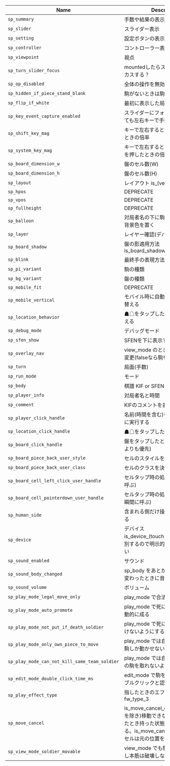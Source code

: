 | Name                                          | Description                                                                                                                                        | Default                   |
|-----------------------------------------------|----------------------------------------------------------------------------------------------------------------------------------------------------|---------------------------|
| `sp_summary`                                  | 手数や結果の表示                                                                                                                                   | "is_summary_on"           |
| `sp_slider`                                   | スライダー表示                                                                                                                                     | "is_slider_off"           |
| `sp_setting`                                  | 設定ボタンの表示                                                                                                                                   | "is_setting_off"          |
| `sp_controller`                               | コントローラー表示                                                                                                                                 | "is_controller_off"       |
| `sp_viewpoint`                                | 視点                                                                                                                                               | "black"                   |
| `sp_turn_slider_focus`                        | mountedしたらスライダーにフォーカスする？                                                                                                          | "is_turn_slider_focus_on" |
| `sp_op_disabled`                              | 全体の操作を無効化                                                                                                                                 | false                     |
| `sp_hidden_if_piece_stand_blank`              | 駒がないときは駒台側を非表示                                                                                                                       | false                     |
| `sp_flip_if_white`                            | 最初に表示した局面が△なら反転                                                                                                                     | false                     |
| `sp_key_event_capture_enabled`                | スライダーにフォーカスしていなくても左右キーで手数を動かす                                                                                         | false                     |
| `sp_shift_key_mag`                            | キーで左右するとき shift を押したときの倍率                                                                                                        |                        10 |
| `sp_system_key_mag`                           | キーで左右するとき command などを押したときの倍率                                                                                                  |                        50 |
| `sp_board_dimension_w`                        | 盤のセル数(W)                                                                                                                                      |                         9 |
| `sp_board_dimension_h`                        | 盤のセル数(H)                                                                                                                                      |                         9 |
| `sp_layout`                                   | レイアウト is_(vertical\|horizontal)                                                                                                               | "is_vertical"             |
| `sp_hpos`                                     | DEPRECATE                                                                                                                                          | "is_hcentered"            |
| `sp_vpos`                                     | DEPRECATE                                                                                                                                          | "is_vcentered"            |
| `sp_fullheight`                               | DEPRECATE                                                                                                                                          | "is_fullheight_off"       |
| `sp_balloon`                                  | 対局者名の下に駒数スタイルと同じ背景色を置く                                                                                                       | "is_balloon_on"           |
| `sp_layer`                                    | レイヤー確認(デバッグ用)                                                                                                                           | "is_layer_off"            |
| `sp_board_shadow`                             | 盤の影適用方法 is_board_shadow_(drop\|box\|none)                                                                                                   | "is_board_shadow_drop"    |
| `sp_blink`                                    | 最終手の表現方法 is_blink_(on\|off)                                                                                                                | "is_blink_off"            |
| `sp_pi_variant`                               | 駒の種類                                                                                                                                           | "is_pi_variant_a1by"      |
| `sp_bg_variant`                               | 盤の種類                                                                                                                                           | "is_bg_variant_none"      |
| `sp_mobile_fit`                               | DEPRECATE                                                                                                                                          | "is_mobile_fit_on"        |
| `sp_mobile_vertical`                          | モバイル時に自動的に縦配置に切り替える                                                                                                             | "is_mobile_vertical_on"   |
| `sp_location_behavior`                        | ☗☖をタップしたとき視点を切り替える                                                                                                               | "is_location_flip_on"     |
| `sp_debug_mode`                               | デバッグモード                                                                                                                                     | "is_debug_mode_off"       |
| `sp_sfen_show`                                | SFENを下に表示する                                                                                                                                 | "is_sfen_show_off"        |
| `sp_overlay_nav`                              | view_mode のとき盤の左右で手数変更(falseなら駒を動かせる)                                                                                          | "is_overlay_nav_off"      |
| `sp_turn`                                     | 局面(手数)                                                                                                                                         |                        -1 |
| `sp_run_mode`                                 | モード                                                                                                                                             | "view_mode"               |
| `sp_body`                                     | 棋譜 KIF or SFEN                                                                                                                                   | null                      |
| `sp_player_info`                              | 対局者名と時間                                                                                                                                     | null                      |
| `sp_comment`                                  | KIFのコメントを表示する                                                                                                                            | "is_comment_on"           |
| `sp_player_click_handle`                      | 名前(時間を含む)をタップしたときに実行する                                                                                                         | null                      |
| `sp_location_click_handle`                    | ☗☖をタップしたときに実行する                                                                                                                     | null                      |
| `sp_board_click_handle`                       | 盤をタップしたときに実行する(駒よりも優先)                                                                                                         | null                      |
| `sp_board_piece_back_user_style`              | セルのスタイルを決める処理                                                                                                                         | null                      |
| `sp_board_piece_back_user_class`              | セルのクラスを決める処理                                                                                                                           | null                      |
| `sp_board_cell_left_click_user_handle`        | セルタップ時の処理(クリック後に呼ぶ)                                                                                                               | null                      |
| `sp_board_cell_pointerdown_user_handle`       | セルタップ時の処理(クリックした瞬間に呼ぶ)                                                                                                         | null                      |
| `sp_human_side`                               | 含まれる側だけ操作できるようにする                                                                                                                 | "both"                    |
| `sp_device`                                   | デバイス is_device_(touch\|desktop) 自動判別するので明示的に設定しなくてよい                                                                       | null                      |
| `sp_sound_enabled`                            | サウンド                                                                                                                                           | false                     |
| `sp_sound_body_changed`                       | sp_body をあとから変更して内容が変わったときに音を出すか？                                                                                         | true                      |
| `sp_sound_volume`                             | ボリューム                                                                                                                                         |                       0.5 |
| `sp_play_mode_legal_move_only`                | play_mode で合法手のみに絞る                                                                                                                       | true                      |
| `sp_play_mode_auto_promote`                   | play_mode で死に駒になるときは自動的に成る                                                                                                         | true                      |
| `sp_play_mode_not_put_if_death_soldier`       | play_mode で死に駒になるときは置けないようにする                                                                                                   | true                      |
| `sp_play_mode_only_own_piece_to_move`         | play_mode では自分手番とき自分の駒しか動かせないようにする                                                                                         | true                      |
| `sp_play_mode_can_not_kill_same_team_soldier` | play_mode では自分の駒で同じ仲間の駒を取れないようにする                                                                                           | true                      |
| `sp_edit_mode_double_click_time_ms`           | edit_mode で駒を反転するときのダブルクリックと認識する時間(ms)                                                                                     |                       350 |
| `sp_play_effect_type`                         | 指したときのエフェクトの種類 fw_type_3                                                                                                             | null                      |
| `sp_move_cancel`                              | is_move_cancel_easy: (死に駒セルを除き)移動できないセルに移動したとき持った状態をキャンセルする。is_move_cancel_hard: キャンセルは元の位置をタップ | "is_move_cancel_easy"     |
| `sp_view_mode_soldier_movable`                | view_mode でも駒を動かせる(ただし本筋は破壊しない)                                                                                                 | true                      |
